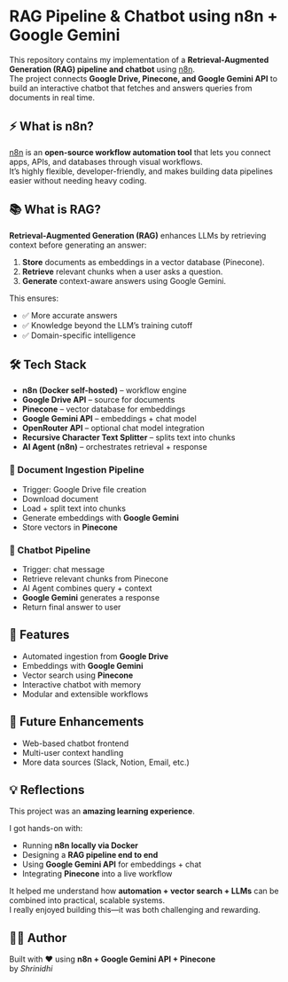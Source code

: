 # RAG Pipeline & Chatbot using n8n + Google Gemini

This repository contains my implementation of a **Retrieval-Augmented Generation (RAG) pipeline and chatbot** using [n8n](https://n8n.io/).  
The project connects **Google Drive, Pinecone, and Google Gemini API** to build an interactive chatbot that fetches and answers queries from documents in real time.

## ⚡ What is n8n?

[n8n](https://n8n.io/) is an **open-source workflow automation tool** that lets you connect apps, APIs, and databases through visual workflows.  
It’s highly flexible, developer-friendly, and makes building data pipelines easier without needing heavy coding.

## 📚 What is RAG?

**Retrieval-Augmented Generation (RAG)** enhances LLMs by retrieving context before generating an answer:

1. **Store** documents as embeddings in a vector database (Pinecone).  
2. **Retrieve** relevant chunks when a user asks a question.  
3. **Generate** context-aware answers using Google Gemini.  

This ensures:
- ✅ More accurate answers  
- ✅ Knowledge beyond the LLM’s training cutoff  
- ✅ Domain-specific intelligence  

## 🛠️ Tech Stack

- **n8n (Docker self-hosted)** – workflow engine  
- **Google Drive API** – source for documents  
- **Pinecone** – vector database for embeddings  
- **Google Gemini API** – embeddings + chat model  
- **OpenRouter API** – optional chat model integration  
- **Recursive Character Text Splitter** – splits text into chunks  
- **AI Agent (n8n)** – orchestrates retrieval + response  

### 🔹 Document Ingestion Pipeline
- Trigger: Google Drive file creation  
- Download document  
- Load + split text into chunks  
- Generate embeddings with **Google Gemini**  
- Store vectors in **Pinecone**  

### 🔹 Chatbot Pipeline
- Trigger: chat message  
- Retrieve relevant chunks from Pinecone  
- AI Agent combines query + context  
- **Google Gemini** generates a response  
- Return final answer to user

## 🌟 Features
- Automated ingestion from **Google Drive**  
- Embeddings with **Google Gemini**  
- Vector search using **Pinecone**  
- Interactive chatbot with memory  
- Modular and extensible workflows  

## 🔮 Future Enhancements
- Web-based chatbot frontend  
- Multi-user context handling  
- More data sources (Slack, Notion, Email, etc.)  

## 💡 Reflections
This project was an **amazing learning experience**.  

I got hands-on with:  
- Running **n8n locally via Docker**  
- Designing a **RAG pipeline end to end**  
- Using **Google Gemini API** for embeddings + chat  
- Integrating **Pinecone** into a live workflow  

It helped me understand how **automation + vector search + LLMs** can be combined into practical, scalable systems.  
I really enjoyed building this—it was both challenging and rewarding.  

## 👨‍💻 Author
Built with ❤️ using **n8n + Google Gemini API + Pinecone**  
by *Shrinidhi*

